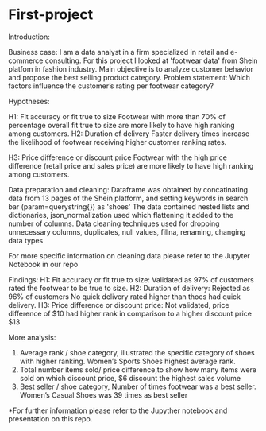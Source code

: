 # First-project

Introduction: 

Business case: I am a data analyst in a firm specialized in retail and e-commerce consulting. For this project I looked at 'footwear data' from Shein platfom in fashion industry. Main objective is to analyze customer behavior and propose the best selling product category. 
Problem statement: Which factors influence the customer’s rating per footwear category? 

Hypotheses:

H1: Fit accuracy or fit true to size 
Footwear with more than 70% of percentage overall fit true to size are more likely to have high ranking among customers.
H2: Duration of delivery
Faster delivery times increase the likelihood of footwear receiving higher customer ranking rates.

H3: Price difference or discount price
Footwear with the high price difference (retail price and sales price) are more likely to have high ranking among customers.

Data preparation and cleaning: 
Dataframe was obtained by concatinating data from 13 pages of the Shein platform, and setting keywords in search bar (param=querystring{}) as 'shoes'
The data contained nested lists and dictionaries, json_normalization used which flattening it added to the number of columns. 
Data cleaning techniques used for dropping unnecessary columns, duplicates, null values, fillna, renaming, changing data types

For more specific information on cleaning data please refer to the Jupyter Notebook in our repo

Findings: 
H1: Fit accuracy or fit true to size: Validated as 97% of customers rated the footwear to be true to size. 
H2: Duration of delivery: Rejected as 96% of customers No quick delivery rated higher than thoes had quick delivery. 
H3: Price difference or discount price: Not validated, price difference of $10 had higher rank in comparison to a higher discount price $13

More analysis: 
1) Average rank / shoe category, illustrated the specific category of shoes with higher ranking. Women’s Sports Shoes highest average rank. 
2) Total number items sold/ price difference,to show how many items were sold on which discount price, $6 discount the highest sales volume
3) Best seller / shoe category, Number of times footwear was a best seller. Women’s Casual Shoes was 39 times as best seller

*For further information please refer to the Jupyther notebook and presentation on this repo. 
